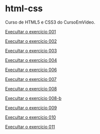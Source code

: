 # html-css
 Curso de HTML5 e CSS3 do CursoEmVídeo.
 
<a href="https://mariaclararodrigues.github.io/html-css/Exercicios/ex001/index.html"> Execultar o exercício 001</a> 

<a href="https://mariaclararodrigues.github.io/html-css/Exercicios/ex002/index.html"> Execultar o exercício 002</a> 

<a href="https://mariaclararodrigues.github.io/html-css/Exercicios/ex003/index.html"> Execultar o exercício 003</a> 

<a href="https://mariaclararodrigues.github.io/html-css/Exercicios/ex004/index.html"> Execultar o exercício 004</a> 

<a href="https://mariaclararodrigues.github.io/html-css/Exercicios/ex006/index.html"> Execultar o exercício 006</a> 

<a href="https://mariaclararodrigues.github.io/html-css/Exercicios/ex007/index.html"> Execultar o exercício 007</a> 

<a href="https://mariaclararodrigues.github.io/html-css/Exercicios/ex008/index.html"> Execultar o exercício 008</a> 

<a href="https://mariaclararodrigues.github.io/html-css/Exercicios/ex008-b/index.html"> Execultar o exercício 008-b</a> 

<a href="https://mariaclararodrigues.github.io/html-css/Exercicios/ex009/index.html"> Execultar o exercício 009</a> 

<a href="https://mariaclararodrigues.github.io/html-css/Exercicios/ex010/index.html"> Execultar o exercício 010</a> 

<a href="https://mariaclararodrigues.github.io/html-css/Exercicios/ex011/index.html"> Execultar o exercício 011</a> 
